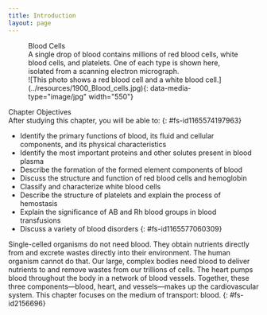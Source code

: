 ```yaml
---
title: Introduction
layout: page
---
```


<?cnx.eoc
  class="summary" title="Chapter Review"?>

<?cnx.eoc
  class="interactive-exercise" title="Interactive Link Questions"?>

<?cnx.eoc
  class="multiple-choice" title="Review Questions" ?>

<?cnx.eoc
  class="free-response" title="Critical Thinking Questions"?>

<?cnx.eoc
  class=&#8221;references&#8221; title=&#8221;References&#8221;?>

<figure id="fig-ch19_00_01" class="splash">
<div data-type="title">
Blood Cells
</div>
<figcaption>
A single drop of blood contains millions of red blood cells, white blood
cells, and platelets. One of each type is shown here, isolated from a
scanning electron micrograph.
</figcaption>
<span markdown="1" data-type="media" id="fs-id1380595" data-alt="This photo shows a
red blood cell and a white blood cell."> ![This photo shows a red blood
cell and a white blood cell.](../resources/1900_Blood_cells.jpg){:
data-media-type="image/jpg" width="550"} </span>
</figure>
<div data-type="note" id="fs-id1165589878292" class="chapter-objectives" markdown="1">
<div data-type="title">
Chapter Objectives
</div>
After studying this chapter, you will be able to:
{: #fs-id1165574197963}

* Identify the primary functions of blood, its fluid and cellular
  components, and its physical characteristics
* Identify the most important proteins and other solutes present in
  blood plasma
* Describe the formation of the formed element components of blood
* Discuss the structure and function of red blood cells and hemoglobin
* Classify and characterize white blood cells
* Describe the structure of platelets and explain the process of
  hemostasis
* Explain the significance of AB and Rh blood groups in blood
  transfusions
* Discuss a variety of blood disorders
{: #fs-id1165577060309}

</div>
Single-celled organisms do not need blood. They obtain nutrients
directly from and excrete wastes directly into their environment. The
human organism cannot do that. Our large, complex bodies need blood to
deliver nutrients to and remove wastes from our trillions of cells. The
heart pumps blood throughout the body in a network of blood vessels.
Together, these three components—blood, heart, and vessels—makes up the
cardiovascular system. This chapter focuses on the medium of transport:
blood.
{: #fs-id2156696}





